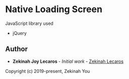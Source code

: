 # Native Loading Screen

JavaScript library used
* jQuery

## Author

* **Zekinah Joy Lecaros** - *Initial work* - [Zekinah Lecaros](https://github.com/zekinah)

Copyright (c) 2019-present, Zekinah You